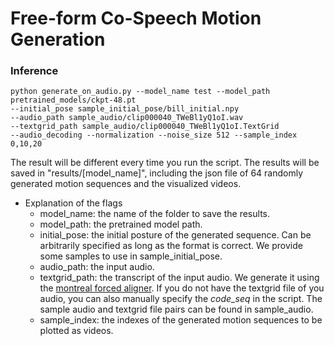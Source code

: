 # Free-form Co-Speech Motion Generation
### Inference

    python generate_on_audio.py --model_name test --model_path pretrained_models/ckpt-48.pt 
    --initial_pose sample_initial_pose/bill_initial.npy 
    --audio_path sample_audio/clip000040_TWeBl1yQ1oI.wav 
    --textgrid_path sample_audio/clip000040_TWeBl1yQ1oI.TextGrid 
    --audio_decoding --normalization --noise_size 512 --sample_index 0,10,20

The result will be different every time you run the script.
The results will be saved in "results/[model_name]", including the json file of 64 randomly generated motion sequences and the visualized videos. 

* Explanation of the flags
    - model_name: the name of the folder to save the results.
    - model_path: the pretrained model path.
    - initial_pose: the initial posture of the generated sequence. Can be arbitrarily specified as long as the format is correct. We provide some samples to use in sample_initial_pose.
    - audio_path: the input audio.
    - textgrid_path: the transcript of the input audio. We generate it using the [montreal forced aligner](https://github.com/MontrealCorpusTools/Montreal-Forced-Aligner.git). If you do not have the textgrid file of you audio, you can also manually specify the *code_seq* in the script. The sample audio and textgrid file pairs can be found in sample_audio.
    - sample_index: the indexes of the generated motion sequences to be plotted as videos.

